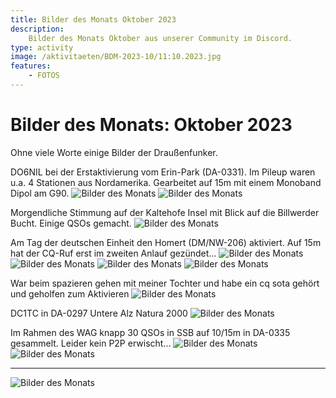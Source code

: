 ```yaml
---
title: Bilder des Monats Oktober 2023
description:
    Bilder des Monats Oktober aus unserer Community im Discord.
type: activity
image: /aktivitaeten/BDM-2023-10/11:10.2023.jpg
features:
    - FOTOS
---
```


# Bilder des Monats: Oktober 2023

Ohne viele Worte einige Bilder der Draußenfunker.

DO6NIL bei der Erstaktivierung vom Erin-Park (DA-0331). Im Pileup waren u.a. 4 Stationen aus Nordamerika. Gearbeitet auf 15m mit einem Monoband Dipol am G90.
![Bilder des Monats](/aktivitaeten/BDM-2023-10/00_10-2023.jpg)
![Bilder des Monats](/aktivitaeten/BDM-2023-10/01_10-2023.jpg)

Morgendliche Stimmung auf der Kaltehofe Insel mit Blick auf die Billwerder Bucht. Einige QSOs gemacht.
![Bilder des Monats](/aktivitaeten/BDM-2023-10/02_10-2023.jpg)

Am Tag der deutschen Einheit den Homert (DM/NW-206) aktiviert. Auf 15m hat der CQ-Ruf erst im zweiten Anlauf gezündet…
![Bilder des Monats](/aktivitaeten/BDM-2023-10/03_10-2023.jpg)
![Bilder des Monats](/aktivitaeten/BDM-2023-10/04_10-2023.jpg)
![Bilder des Monats](/aktivitaeten/BDM-2023-10/05_10-2023.jpg)
![Bilder des Monats](/aktivitaeten/BDM-2023-10/06_10-2023.jpg)

War beim spazieren gehen mit meiner Tochter und habe ein cq sota gehört und geholfen zum Aktivieren
![Bilder des Monats](/aktivitaeten/BDM-2023-10/07_10-2023.jpg)

DC1TC in DA-0297 Untere Alz Natura 2000
![Bilder des Monats](/aktivitaeten/BDM-2023-10/08_10-2023.jpg)

Im Rahmen des WAG knapp 30 QSOs in SSB auf 10/15m in DA-0335 gesammelt. Leider kein P2P erwischt…
![Bilder des Monats](/aktivitaeten/BDM-2023-10/09_10-2023.jpg)
![Bilder des Monats](/aktivitaeten/BDM-2023-10/10_10-2023.jpg)

----------
![Bilder des Monats](/aktivitaeten/BDM-2023-10/11_10-2023.jpg)

